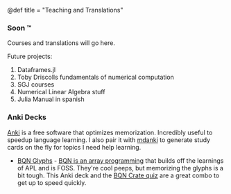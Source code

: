 @def title = "Teaching and Translations"

### Soon :tm:

Courses and translations will go here.

Future projects:

1. Dataframes.jl
2. Toby Driscolls fundamentals of numerical computation
3. SGJ courses
4. Numerical Linear Algebra stuff
5. Julia Manual in spanish

### Anki Decks

[Anki](ankiweb.net/ankiweb.net/) is a free software that optimizes memorization. Incredibly useful to speedup language learning. I also pair it with [mdanki](https://github.com/ashlinchak/mdanki) to generate study cards on the fly for topics I need help learning. 
- [BQN Glyphs](https://github.com/miguelraz/miguelraz.github.io/tree/master/blog/decks/bqn-glyphs.apkg) - [BQN is an array programming](https://mlochbaum.github.io/BQN/https://mlochbaum.github.io/BQN/) that builds off the learnings of APL and is FOSS. They're cool peeps, but memorizing the glyphs is a bit tough. This Anki deck and the [BQN Crate quiz](https://mlochbaum.github.io/bqncrate/) are a great combo to get up to speed quickly.




